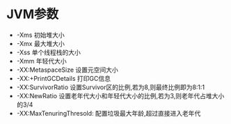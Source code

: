 # JVM参数
  - -Xms  初始堆大小
  - -Xmx  最大堆大小
  - -Xss  单个线程栈的大小
  - -Xmm  年轻代大小
  - -XX:MetaspaceSize  设置元空间大小
  - -XX:+PrintGCDetails  打印GC信息
  - -XX:SurvivorRatio  设置Survivor区的比例,若为8,则最终比例即为8:1:1
  - -XX:NewRatio  设置老年代大小和年轻代大小的比例,若为3,则老年代占堆大小的3/4
  - -XX:MaxTenuringThresold: 配置垃圾最大年龄,超过直接进入老年代